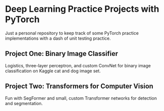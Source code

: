 # Deep Learning Practice Projects with PyTorch

Just a personal repository to keep track of some PyTorch practice implementations with a dash of unit testing practice.

## Project One: Binary Image Classifier

Logistics, three-layer perceptron, and custom ConvNet for binary image classification on Kaggle cat and dog image set.

## Project Two: Transformers for Computer Vision

Fun with SegFormer and small, custom Transformer networks for detection and segmentation.
